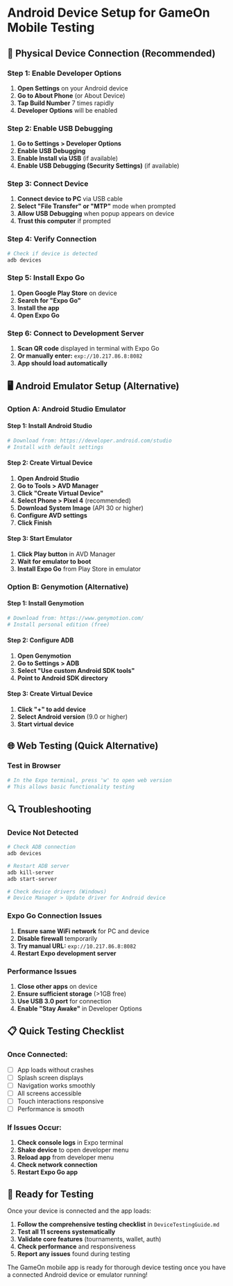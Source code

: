 # Android Device Setup for GameOn Mobile Testing

## 📱 Physical Device Connection (Recommended)

### Step 1: Enable Developer Options
1. **Open Settings** on your Android device
2. **Go to About Phone** (or About Device)
3. **Tap Build Number** 7 times rapidly
4. **Developer Options** will be enabled

### Step 2: Enable USB Debugging
1. **Go to Settings > Developer Options**
2. **Enable USB Debugging**
3. **Enable Install via USB** (if available)
4. **Enable USB Debugging (Security Settings)** (if available)

### Step 3: Connect Device
1. **Connect device to PC** via USB cable
2. **Select "File Transfer" or "MTP"** mode when prompted
3. **Allow USB Debugging** when popup appears on device
4. **Trust this computer** if prompted

### Step 4: Verify Connection
```powershell
# Check if device is detected
adb devices
```

### Step 5: Install Expo Go
1. **Open Google Play Store** on device
2. **Search for "Expo Go"**
3. **Install the app**
4. **Open Expo Go**

### Step 6: Connect to Development Server
1. **Scan QR code** displayed in terminal with Expo Go
2. **Or manually enter:** `exp://10.217.86.8:8082`
3. **App should load automatically**

## 🖥️ Android Emulator Setup (Alternative)

### Option A: Android Studio Emulator

#### Step 1: Install Android Studio
```powershell
# Download from: https://developer.android.com/studio
# Install with default settings
```

#### Step 2: Create Virtual Device
1. **Open Android Studio**
2. **Go to Tools > AVD Manager**
3. **Click "Create Virtual Device"**
4. **Select Phone > Pixel 4** (recommended)
5. **Download System Image** (API 30 or higher)
6. **Configure AVD settings**
7. **Click Finish**

#### Step 3: Start Emulator
1. **Click Play button** in AVD Manager
2. **Wait for emulator to boot**
3. **Install Expo Go** from Play Store in emulator

### Option B: Genymotion (Alternative)

#### Step 1: Install Genymotion
```powershell
# Download from: https://www.genymotion.com/
# Install personal edition (free)
```

#### Step 2: Configure ADB
1. **Open Genymotion**
2. **Go to Settings > ADB**
3. **Select "Use custom Android SDK tools"**
4. **Point to Android SDK directory**

#### Step 3: Create Virtual Device
1. **Click "+" to add device**
2. **Select Android version** (9.0 or higher)
3. **Start virtual device**

## 🌐 Web Testing (Quick Alternative)

### Test in Browser
```powershell
# In the Expo terminal, press 'w' to open web version
# This allows basic functionality testing
```

## 🔍 Troubleshooting

### Device Not Detected
```powershell
# Check ADB connection
adb devices

# Restart ADB server
adb kill-server
adb start-server

# Check device drivers (Windows)
# Device Manager > Update driver for Android device
```

### Expo Go Connection Issues
1. **Ensure same WiFi network** for PC and device
2. **Disable firewall** temporarily
3. **Try manual URL:** `exp://10.217.86.8:8082`
4. **Restart Expo development server**

### Performance Issues
1. **Close other apps** on device
2. **Ensure sufficient storage** (>1GB free)
3. **Use USB 3.0 port** for connection
4. **Enable "Stay Awake"** in Developer Options

## 📋 Quick Testing Checklist

### Once Connected:
- [ ] App loads without crashes
- [ ] Splash screen displays
- [ ] Navigation works smoothly
- [ ] All screens accessible
- [ ] Touch interactions responsive
- [ ] Performance is smooth

### If Issues Occur:
1. **Check console logs** in Expo terminal
2. **Shake device** to open developer menu
3. **Reload app** from developer menu
4. **Check network connection**
5. **Restart Expo Go app**

## 🚀 Ready for Testing

Once your device is connected and the app loads:

1. **Follow the comprehensive testing checklist** in `DeviceTestingGuide.md`
2. **Test all 11 screens systematically**
3. **Validate core features** (tournaments, wallet, auth)
4. **Check performance** and responsiveness
5. **Report any issues** found during testing

The GameOn mobile app is ready for thorough device testing once you have a connected Android device or emulator running!